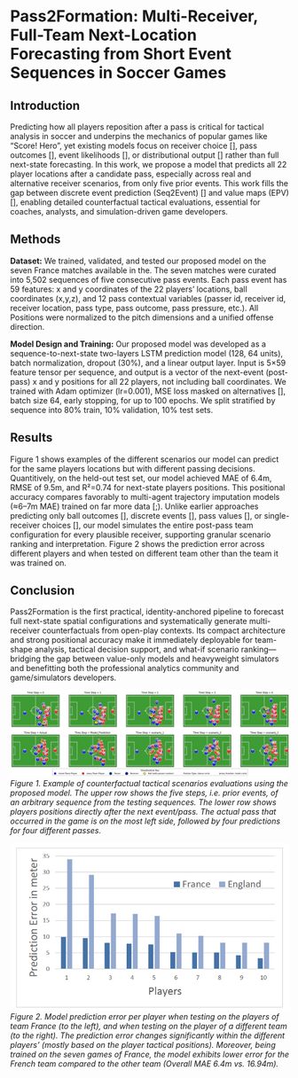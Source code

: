 # Pass2Formation: Multi-Receiver, Full-Team Next-Location Forecasting from Short Event Sequences in Soccer Games

## Introduction

Predicting how all players reposition after a pass is critical for tactical analysis in soccer and underpins the mechanics of popular games like “Score! Hero”, yet existing models focus on receiver choice [], pass outcomes [], event likelihoods [], or distributional output [] rather than full next-state forecasting. In this work, we propose a model that predicts all 22 player locations after a candidate pass, especially across real and alternative receiver scenarios, from only five prior events. This work fills the gap between discrete event prediction (Seq2Event) [] and value maps (EPV) [], enabling detailed counterfactual tactical evaluations, essential for coaches, analysts, and simulation-driven game developers.

## Methods

**Dataset:** We trained, validated, and tested our proposed model on the seven France matches available in the. The seven matches were curated into 5,502 sequences of five consecutive pass events. Each pass event has 59 features: x and y coordinates of the 22 players’ locations, ball coordinates (x,y,z), and 12 pass contextual variables (passer id, receiver id, receiver location, pass type, pass outcome, pass pressure, etc.). All Positions were normalized to the pitch dimensions and a unified offense direction.

**Model Design and Training:** Our proposed model was developed as a sequence-to-next-state two-layers LSTM prediction model (128, 64 units), batch normalization, dropout (30%), and a linear output layer. Input is 5×59 feature tensor per sequence, and output is a vector of the next-event (post-pass) x and y positions for all 22 players, not including ball coordinates. We trained with Adam optimizer (lr=0.001), MSE loss masked on alternatives [], batch size 64, early stopping, for up to 100 epochs. We split stratified by sequence into 80% train, 10% validation, 10% test sets.

## Results

Figure 1 shows examples of the different scenarios our model can predict for the same players locations but with different passing decisions. Quantitively, on the held-out test set, our model achieved MAE of 6.4m, RMSE of 9.5m, and R²=0.74 for next-state players positions. This positional accuracy compares favorably to multi-agent trajectory imputation models (≈6–7m MAE) trained on far more data [;). Unlike earlier approaches predicting only ball outcomes [], discrete events [], pass values [], or single-receiver choices [], our model simulates the entire post-pass team configuration for every plausible receiver, supporting granular scenario ranking and interpretation. Figure 2 shows the prediction error across different players and when tested on different team other than the team it was trained on.

## Conclusion

Pass2Formation is the first practical, identity-anchored pipeline to forecast full next-state spatial configurations and systematically generate multi-receiver counterfactuals from open-play contexts. Its compact architecture and strong positional accuracy make it immediately deployable for team-shape analysis, tactical decision support, and what-if scenario ranking—bridging the gap between value-only models and heavyweight simulators and benefitting both the professional analytics community and game/simulators developers.

![Figure 1](Figure%201.jpg)  
*Figure 1. Example of counterfactual tactical scenarios evaluations using the proposed model. The upper row shows the five steps, i.e. prior events, of an arbitrary sequence from the testing sequences. The lower row shows players positions directly after the next event/pass. The actual pass that occurred in the game is on the most left side, followed by four predictions for four different passes.*

![Figure 2](Figure%202.jpg)  
*Figure 2. Model prediction error per player when testing on the players of team France (to the left), and when testing on the player of a different team (to the right). The prediction error changes significantly within the different players’ (mostly based on the player tactical positions). Moreover, being trained on the seven games of France, the model exhibits lower error for the French team compared to the other team (Overall MAE 6.4m vs. 16.94m).*
